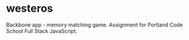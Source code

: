 # westeros
Backbone app - memory matching game.
Assignment for Portland Code School Full Stack JavaScript.
